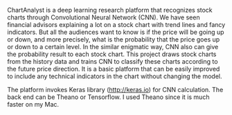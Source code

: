 ChartAnalyst is a deep learning research platform that recognizes stock charts through Convolutional Neural Network (CNN). We have seen financial advisors explaining a lot on a stock chart with trend lines and fancy indicators. But all the audiences want to know is if the price will be going up or down, and more precisely, what is the probability that the price goes up or down to a certain level. In the similar enigmatic way, CNN also can give the probability result to each stock chart. This project draws stock charts from the history data and trains CNN to classify these charts according to the future price direction. It is a basic platform that can be easily improved to include any technical indicators in the chart without changing the model.

The platform invokes Keras library (http://keras.io) for CNN calculation. The back end can be Theano or Tensorflow. I used Theano since it is much faster on my Mac.
